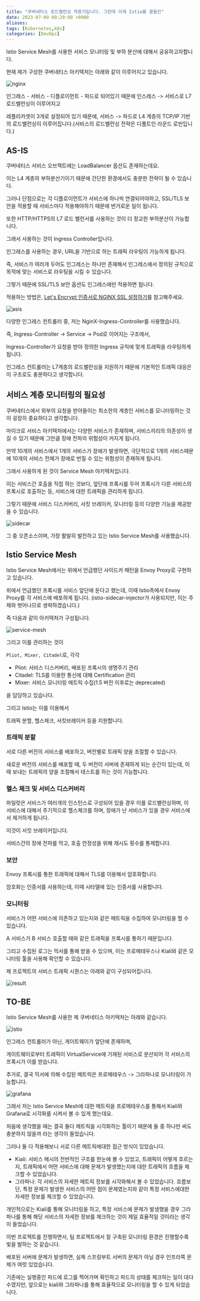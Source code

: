 ```yaml
---
title: "쿠버네티스 로드밸런싱 적용기입니다. 그런데 이제 Istio를 곁들인"
date: 2023-07-09 09:29:00 +0900
aliases: 
tags: [Kubernetes,k8s]
categories: [DevOps]
---
```


Istio Service Mesh를 사용한 서비스 모니터링 및 부하 분산에 대해서 공유하고자합니다.

현재 제가 구성한 쿠버네티스 아키텍처는 아래와 같이 이루어지고 있습니다.

![nginx](/assets/img/2023-07-09-k8s-with-istio/nginx.webp)

인그레스 - 서비스 - 디플로이먼트 - 파드로 되어있기 때문에 인스레스 -> 서비스로 L7 로드밸런싱이 이루어지고 

레플리카셋이 3개로 설정되어 있기 때문에, 서비스 -> 파드로 L4 계층의 TCP/IP 기반의 로드밸런싱이 이루어집니다.(서비스의 로드밸런싱 전략은 디폴트인 라운드 로빈입니다.)

## AS-IS

쿠버네티스 서비스 오브젝트에는 LoadBalancer 옵션도 존재하는데요.

이는 L4 계층의 부하분산기이기 때문에 간단한 환경에서도 충분한 전략이 될 수 있습니다.

그러나 단점으로는 각 디플로이먼트가 서비스에 하나씩 연결되어야하고, SSL/TLS 보안을 적용할 때 서비스마다 적용해야하기 때문에 번거로운 일이 됩니다.

또한 HTTP/HTTPS의 L7 로드 밸런서를 사용하는 것이 더 정교한 부하분산이 가능합니다.

그래서 사용하는 것이 Ingress Controller입니다.

인그레스를 사용하는 경우, URL을 기반으로 하는 트래픽 라우팅이 가능하게 됩니다.

즉, 서비스가 여러개 두어도 인그레스는 하나만 존재해서 인그레스에서 정의된 규칙으로 목적에 맞는 서비스로 라우팅을 시킬 수 있습니다.

그렇기 때문에 SSL/TLS 보안 옵션도 인그레스에만 적용하면 됩니다.

적용하는 방법은, [Let's Encrypt 인증서로 NGINX SSL 설정하기](https://nginxstore.com/blog/nginx/lets-encrypt-%EC%9D%B8%EC%A6%9D%EC%84%9C%EB%A1%9C-nginx-ssl-%EC%84%A4%EC%A0%95%ED%95%98%EA%B8%B0/)를 참고해주세요.

![asis](/assets/img/2023-07-09-k8s-with-istio/asis.webp)

다양한 인그레스 컨트롤러 중, 저는 NginX-Ingress-Controller를 사용했습니다.

즉, Ingress-Controller -> Service -> Pod로 이어지는 구조에서,

Ingress-Controller가 요청을 받아 정의한 Ingress 규칙에 맞게 트래픽을 라우팅하게 됩니다.

인그레스 컨트롤러는 L7계층의 로드밸런싱을 지원하기 때문에 기본적인 트래픽 대응은 이 구조로도 충분하다고 생각합니다.

## 서비스 계층 모니터링의 필요성

쿠버네티스에서 외부의 요청을 받아들이는 최소한의 계층인 서비스를 모니터링하는 것이 굉장히 중요하다고 생각합니다.

마이크로 서비스 아키텍처에서는 다양한 서비스가 존재하며, 서비스끼리의 의존성이 생길 수 있기 때문에 그만큼 장애 전파의 위험성이 커지게 됩니다.

만약 10개의 서비스에서 1개의 서비스가 장애가 발생하면, 극단적으로 1개의 서비스때문에 10개의 서비스 전체가 장애로 번질 수 있는 위험성이 존재하게 됩니다.

그래서 사용하게 된 것이 Service Mesh 아키텍처입니다.

이는 서비스간 호출을 직접 하는 것보다, 앞단에 프록시를 두어 프록시가 다른 서비스의 프록시로 호출하는 등, 서비스에 대한 트래픽을 관리하게 됩니다.

그렇기 때문에 서비스 디스커버리, 서킷 브레이커, 모니터링 등의 다양한 기능을 제공받을 수 있습니다.

![sidecar](/assets/img/2023-07-09-k8s-with-istio/sidecar.webp)

그 중 오픈소스이며, 가장 활발히 발전하고 있는 Istio Service Mesh를 사용했습니다.

## Istio Service Mesh

Istio Service Mesh에서는 위에서 언급했던 사이드카 패턴을 Envoy Proxy로 구현하고 있습니다.

위에서 언급했던 프록시를 서비스 앞단에 둔다고 했는데, 이때 Istio측에서 Envoy Proxy를 각 서비스에 배포하게 됩니다. (istio-sidecar-injector가 사용되지만, 이는 주제와 벗어나므로 생략하겠습니다.)

즉 다음과 같이 아키텍처가 구성됩니다.

![service-mesh](/assets/img/2023-07-09-k8s-with-istio/is.webp)

그리고 이를 관리하는 것이

`Pliot, Mixer, Citadel`로, 각각

- Pliot: 서비스 디스커버리, 배포된 프록시의 생명주기 관리
- Citadel: TLS를 이용한 통신에 대해 Certification 관리
- Mixer: 서비스 모니터링 메트릭 수집(1.5 버전 이후로는 deprecated)

을 담당하고 있습니다.

그리고 Istio는 이를 이용해서

트래픽 분할, 헬스체크, 서킷브레이커 등을 지원합니다.

### 트래픽 분할

서로 다른 버전의 서비스를 배포하고, 버전별로 트래픽 양을 조절할 수 있습니다.

새로운 버전의 서비스를 배포할 때, 두 버전이 서버에 존재하게 되는 순간이 있는데, 이 때 보내는 트래픽의 양을 조절해서 테스트를 하는 것이 가능합니다.

### 헬스 체크 및 서비스 디스커버리

파일럿은 서비스가 여러개의 인스턴스로 구성되어 있을 경우 이를 로드밸런싱하며, 이 서비스에 대해서 주기적으로 헬스체크를 하며, 장애가 난 서비스가 있을 경우 서비스에서 제거하게 됩니다.

이것이 서킷 브레이커입니다.

서비스간의 장애 전파를 막고, 호출 안정성을 위해 재시도 횟수를 통제합니다.

### 보안

Envoy 프록시를 통한 트래픽에 대해서 TLS를 이용해서 암호화합니다.

암호화는 인증서를 사용하는데, 이때 시타델에 있는 인증서를 사용합니다.

### 모니터링

서비스가 어떤 서비스에 의존하고 있는지와 같은 메트릭을 수집하여 모니터링을 할 수 있습니다.

A 서비스가 B 서비스 호출할 때와 같은 트래픽을 프록시를 통하기 때문입니다.

그리고 수집된 로그는 믹서를 통해 받을 수 있으며, 이는 프로메테우스나 Kiali와 같은 모니터링 툴을 사용해 확인할 수 있습니다.

제 프로젝트의 서비스 트래픽 시퀀스는 아래와 같이 구성되어집니다.

![result](/assets/img/2023-07-09-k8s-with-istio/result.webp)

## TO-BE

Istio Service Mesh를 사용한 제 쿠버네티스 아키텍처는 아래와 같습니다.

![istio](/assets/img/2023-07-09-k8s-with-istio/istio.webp)

인그레스 컨트롤러가 아닌, 게이트웨이가 앞단에 존재하며,

게이트웨이로부터 트래픽이 VirtualService에 기재된 서비스로 분산되어 각 서비스의 프록시가 이를 받습니다.

추가로, 결국 믹서에 의해 수집된 메트릭은 프로메테우스 -> 그라파나로 모니터링이 가능합니다.

![grafana](/assets/img/2023-07-09-k8s-with-istio/grafana.webp)

그래서 저는 Istio Service Mesh에 대한 메트릭을 프로메테우스를 통해서 Kiali와 Grafana로 시각화를 시켜서 볼 수 있게 했는데요.

처음에 생각했을 때는 결국 둘다 메트릭을 시각화하는 툴이기 때문에 둘 중 하나만 써도 충분하지 않을까 라는 생각이 들었습니다.

그러나 둘 다 적용해보니 서로 다른 메트릭에대한 접근 방식이 있었습니다.

- Kiali: 서비스 메시의 전반적인 구조를 한눈에 볼 수 있었고, 트래픽이 어떻게 흐르는지, 트래픽에서 어떤 서비스에 대해 문제가 발생했는지에 대한 트래픽의 흐름을 체크할 수 있었습니다.
- 그라파나: 각 서비스의 자세한 메트릭 정보를 시각화해서 볼 수 있었습니다. 흐름보단, 특정 문제가 발생한 서비스의 어떤 점이 문제였는지와 같이 특정 서비스에대한 자세한 정보를 체크할 수 있었습니다.

개인적으로는 Kiali를 통해 모니터링을 하고, 특정 서비스에 문제가 발생했을 경우 그라파나를 통해 해당 서비스의 자세한 정보를 체크하는 것이 제일 효율적일 것이라는 생각이 들었습니다.

이번 프로젝트를 진행하면서, 팀 프로젝트에서 잘 구축된 모니터링 환경은 진행할수록 빛을 발하는 것 같습니다.

배포된 서버에 문제가 발생하면, 실제 스프링부트 서버의 문제가 아닐 경우 인프라쪽 문제가 여럿 있었습니다.

기존에는 실행중인 파드에 로그를 찍어가며 확인하고 파드의 상태를 체크하는 일이 대다수였지만, 앞으로는 kiali와 그라파나를 통해 효율적으로 모니터링을 할 수 있게 되었습니다.
















